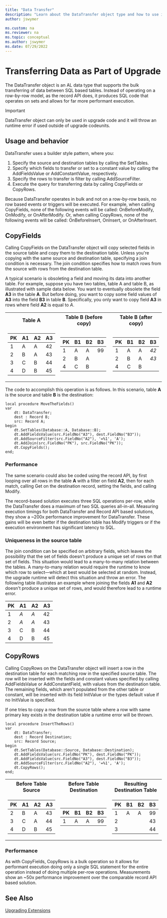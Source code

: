 ```yaml
---
title: "Data Transfer"
description: "Learn about the DataTransfer object type and how to use it to move data between tables."
author: jswymer

ms.custom: na
ms.reviewer: na
ms.topic: conceptual
ms.author: jswymer
ms.date: 07/29/2022
---
```


# Transferring Data as Part of Upgrade

The DataTransfer object is an AL data type that supports the bulk transferring of data between SQL based tables. Instead of operating on a row-by-row model, as the record API does, it produces SQL code that operates on sets and allows for far more performant execution.

> [!IMPORTANT]
> DataTransfer object can only be used in upgrade code and it will throw an runtime error if used outside of upgrade codeunits.  

## Usage and behavior

DataTransfer uses a builder style pattern, where you:

1. Specify the source and destination tables by calling the SetTables.
2. Specify which fields to transfer or set to a constant value by calling the AddFieldsValue or AddConstantValue, respectively.
3. Specify the rows to transfer is filter by calling AddSourceFilter.
4. Execute the query for transferring data by calling CopyFields or CopyRows.

Because DataTransfer operates in bulk and not on a row-by-row basis, no row based events or triggers will be executed. For example, when calling CopyFields, none of the following events will be called: OnBeforeModify, OnModify, or OnAfterModify. Or, when calling CopyRows, none of the following events will be called: OnBeforeInsert, OnInsert, or OnAfterInsert.

## CopyFields

Calling CopyFields on the DataTransfer object will copy selected fields in the source table and copy them to the destination table. Unless you're copying with the same source and destination table, specifying a join condition is necessary. The join condition specifies how to match rows from the source with rows from the destination table.

A typical scenario is obsoleting a field and moving its data into another table. For example, suppose you have two tables, table A and table B, as illustrated with sample data below. You want to eventually obsolete the field **A3** in the table **A**. But before doing, you want to copy some field values of **A3** into the field **B3** in table **B**. Specifically, you only want to copy field **A3** in rows where field **A2** is equal to *A*. 

<table>
<tr><th>Table A </th><th>Table B (before copy)</th> <th>Table B (after copy)</th></tr>
<tr><td>

| PK | A1 | A2 | A3 |
|----|----|----|----|
| 1  | A  | A  | 42 |
| 2  | B  | A  | 43 |
| 3  | C  | B  | 44 |
| 4  | D  | B  | 45 |

</td><td>

| PK | B1 | B2 | B3 |
|----|----|----|----|
| 1  | A  | A  | 99 |
| 2  | B  | A  |    |
| 4  | C  | B  |    |

</td><td>

| PK | B1 | B2 | B3 |
|----|----|----|----|
| 1  | A  | A  | *42*|
| 2  | B  | A  | *43*|
| 4  | C  | B  |    |

</td>
</tr>
</table>

The code to accomplish this operation is as follows. In this scenario, table **A** is the source and table **B** is the destination:

```AL
local procedure MoveTheFields()
var
    dt: DataTransfer;
    dest : Record B;
    src: Record A;
begin
    dt.SetTables(Database::A, Database::B);
    dt.AddFieldsValue(src.FieldNo("A3"), dest.FieldNo("B3"));
    dt.AddSourceFilter(src.FieldNo("A2"), '=%1', 'A');
    dt.AddJoin(src.FieldNo("PK"), src.FieldNo("PK"));
    dt.CopyFields();
end;
```

### Performance

The same scenario could also be coded using the record API, by first looping over all rows in the table **A** with a filter on field **A2**, then for each match, calling Get on the destination record, setting the fields, and calling Modify.

The record-based solution executes three SQL operations per-row, while the DataTransfer does a maximum of two SQL queries all-in-all. Measuring execution timings for both DataTransfer and Record API based solutions, they show a ~200x performance improvement for DataTransfer. These gains will be even better if the destination table has Modify triggers or if the execution environment has significant latency to SQL.

### Uniqueness in the source table

The join condition can be specified on arbitrary fields, which leaves the possibility that the set of fields doesn't produce a unique set of rows on that set of fields. This situation would lead to a many-to-many relation between the tables. A many-to-many relation would require the runtime to know which row to select&mdash;which at best would be selected at random. Instead, the upgrade runtime will detect this situation and throw an error. The following table illustrates an example where joining the fields **A1** and **A2** doesn't produce a unique set of rows, and would therefore lead to a runtime error.

| PK | A1 | A2 | A3 |
|----|----|----|----|
| 1  | *A*  | *A*  | 42 |
| 2  | *A*  | *A* | 43 |
| 3  | C  | B  | 44 |
| 4  | D  | B  | 45 |

## CopyRows

Calling CopyRows on the DataTransfer object will insert a row in the destination table for each matching row in the specified source table. The row will be inserted with the fields and constant values specified by calling AddFieldsValue or AddConstantField, with values from the destination table. The remaining fields, which aren't populated from the other table or constant, will be inserted with its field InitValue or the types default value if no InitValue is specified.

If one tries to copy a row from the source table where a row with same primary key exists in the destination table a runtime error will be thrown.  

```AL
local procedure InsertTheRows()
var
    dt: DataTransfer;
    dest : Record Destination;
    src: Record Source;
begin
    dt.SetTables(Database::Source, Database::Destination);
    dt.AddFieldsValue(src.FieldNo("PK"), dest.FieldNo("PK"));
    dt.AddFieldsValue(src.FieldNo("A3"), dest.FieldNo("B3"));
    dt.AddSourceFilter(src.FieldNo("A2"), '=%1', 'A');
    dt.CopyRows();
end;
```

<table>
<tr><th>Before Table Source</th><th>Before Table Destination </th> <th>Resulting Destination Table</th></tr>
<tr><td>

| PK | A1 | A2 | A3 |
|----|----|----|----|
| 2  | B  | A  | 43 |
| 3  | C  | A  | 44 |
| 4  | D  | B  | 45 |


</td><td>

| PK | B1 | B2 | B3 |
|----|----|----|----|
| 1  | A  | A  | 99 |

</td><td>

| PK | B1 | B2 | B3 |
|----|----|----|----|
| 1  | A  | A  | 99 |
| 2  |   |   | 43 |
| 3  |   |   | 44 |

</td>
</tr>
</table>

### Performance

As with CopyFields, CopyRows is a bulk operation so it allows for performant execution doing only a single SQL statement for the entire operation instead of doing multiple per-row operations. Measurements show an ~50x performance improvement over the comparable record API based solution.

## See Also

[Upgrading Extensions](devenv-upgrading-extensions.md)  